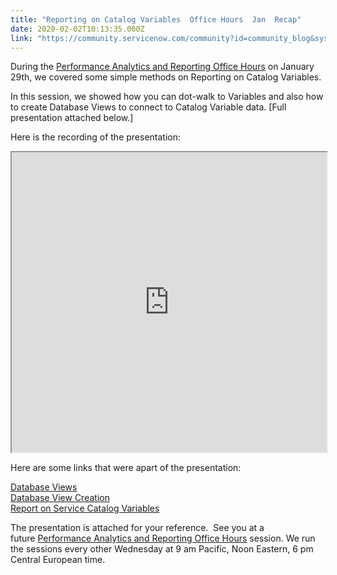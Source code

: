 ```yaml
---
title: "Reporting on Catalog Variables  Office Hours  Jan  Recap"
date: 2020-02-02T10:13:35.000Z
link: "https://community.servicenow.com/community?id=community_blog&sys_id=6ebecdd8db3a8058d58ea345ca96194e"
---
```

<p>During the <a href="https://youtu.be/DyB4JVY6_o4" target="_blank" rel="noopener noreferrer nofollow">Performance Analytics and Reporting Office Hours</a> on January 29th, we covered some simple methods on Reporting on Catalog Variables.</p>
<p>In this session, we showed how you can dot-walk to Variables and also how to create Database Views to connect to Catalog Variable data. [Full presentation attached below.]</p>
<p>Here is the recording of the presentation:</p>
<p><iframe id="video_tinymce" style="width: 100%; height: 480px;" src="https://www.youtube.com/embed/DyB4JVY6_o4"></iframe></p>
<p>Here are some links that were apart of the presentation:</p>
<p><a href="https://docs.servicenow.com/bundle/newyork-platform-administration/page/use/reporting/concept/c_DatabaseViews.html" target="_blank" rel="noopener noreferrer nofollow">Database Views<br /></a><a href="https://docs.servicenow.com/bundle/newyork-platform-administration/page/use/reporting/task/c_CreatingDatabaseViews.html" target="_blank" rel="noopener noreferrer nofollow">Database View Creation<br /></a><a href="https://docs.servicenow.com/bundle/newyork-performance-analytics-and-reporting/page/use/reporting/concept/rep-service-catalog-variables.html" target="_blank" rel="noopener noreferrer nofollow">Report on Service Catalog Variables</a></p>
<p>The presentation is attached for your reference.  See you at a future <a title="https://community.servicenow.com/community?id&#61;community_event&amp;sys_id&#61;169b4b61db682f8ca39a0b55ca9619a7" href="https://community.servicenow.com/community?id&#61;community_event&amp;sys_id&#61;169b4b61db682f8ca39a0b55ca9619a7" rel="nofollow">Performance Analytics and Reporting Office Hours</a> session. We run the sessions every other Wednesday at 9 am Pacific, Noon Eastern, 6 pm Central European time.</p>